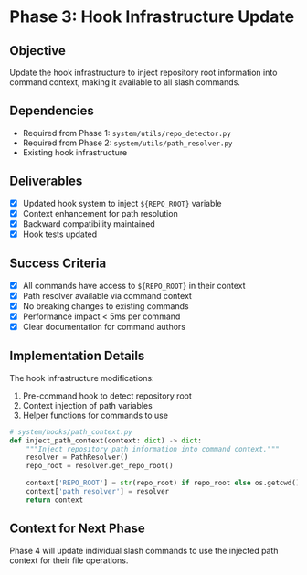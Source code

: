 # Phase 3: Hook Infrastructure Update

## Objective
Update the hook infrastructure to inject repository root information into command context, making it available to all slash commands.

## Dependencies
- Required from Phase 1: `system/utils/repo_detector.py`
- Required from Phase 2: `system/utils/path_resolver.py`
- Existing hook infrastructure

## Deliverables
- [x] Updated hook system to inject `${REPO_ROOT}` variable
- [x] Context enhancement for path resolution
- [x] Backward compatibility maintained
- [x] Hook tests updated

## Success Criteria
- [x] All commands have access to `${REPO_ROOT}` in their context
- [x] Path resolver available via command context
- [x] No breaking changes to existing commands
- [x] Performance impact < 5ms per command
- [x] Clear documentation for command authors

## Implementation Details

The hook infrastructure modifications:
1. Pre-command hook to detect repository root
2. Context injection of path variables
3. Helper functions for commands to use

```python
# system/hooks/path_context.py
def inject_path_context(context: dict) -> dict:
    """Inject repository path information into command context."""
    resolver = PathResolver()
    repo_root = resolver.get_repo_root()
    
    context['REPO_ROOT'] = str(repo_root) if repo_root else os.getcwd()
    context['path_resolver'] = resolver
    return context
```

## Context for Next Phase
Phase 4 will update individual slash commands to use the injected path context for their file operations.